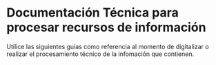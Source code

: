 # Documentación Técnica para procesar recursos de información
Utilice las siguientes guías como referencia al momento de digitalizar o realizar el procesamiento técnico de la infomación que contienen.

